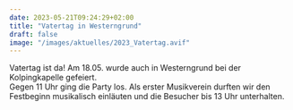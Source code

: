 ```yaml
---
date: 2023-05-21T09:24:29+02:00
title: "Vatertag in Westerngrund"
draft: false
image: "/images/aktuelles/2023_Vatertag.avif"
---
```


Vatertag ist da! Am 18.05. wurde auch in Westerngrund bei der Kolpingkapelle gefeiert.  
Gegen 11 Uhr ging die Party los. Als erster Musikverein durften wir den Festbeginn musikalisch einläuten und die Besucher bis 13 Uhr unterhalten.